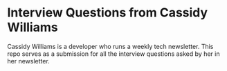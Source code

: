 # Interview Questions from Cassidy Williams
Cassidy Williams is a developer who runs a weekly tech newsletter. This repo serves as a submission for all the interview questions asked by her in her newsletter. 
